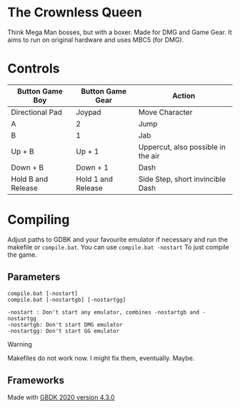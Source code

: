 # The Crownless Queen
Think Mega Man bosses, but with a boxer. Made for DMG and Game Gear. It aims to run on original hardware and uses MBC5 (for DMG).

# Controls

| Button Game Boy | Button Game Gear | Action |
|---|---|---|
| Directional Pad |  Joypad | Move Character |
| A | 2 | Jump |
| B | 1 | Jab |
| Up + B | Up + 1 | Uppercut, also possible in the air |
| Down + B | Down + 1 | Dash |
| Hold B and Release | Hold 1 and Release | Side Step, short invincible Dash |

# Compiling
Adjust paths to GDBK and your favourite emulator if necessary and run the makefile or `compile.bat`. You can use `compile.bat -nostart` To just compile the game.

## Parameters
```
compile.bat [-nostart]
compile.bat [-nostartgb] [-nostartgg]

-nostart : Don't start any emulator, combines -nostartgb and -nostartgg
-nostartgb: Don't start DMG emulator
-nostartgg: Don't start GG emulator
```


> [!WARNING]
> Makefiles do not work now. I might fix them, eventually. Maybe.


## Frameworks
Made with [GBDK 2020 version 4.3.0](https://github.com/gbdk-2020/gbdk-2020)
